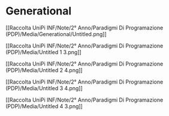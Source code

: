 # Generational

[[Raccolta UniPi INF/Note/2° Anno/Paradigmi Di Programazione (PDP)/Media/Generational/Untitled.png]]

[[Raccolta UniPi INF/Note/2° Anno/Paradigmi Di Programazione (PDP)/Media/Untitled 1 3.png]]

[[Raccolta UniPi INF/Note/2° Anno/Paradigmi Di Programazione (PDP)/Media/Untitled 2 4.png]]

[[Raccolta UniPi INF/Note/2° Anno/Paradigmi Di Programazione (PDP)/Media/Untitled 3 4.png]]

[[Raccolta UniPi INF/Note/2° Anno/Paradigmi Di Programazione (PDP)/Media/Untitled 4 3.png]]
